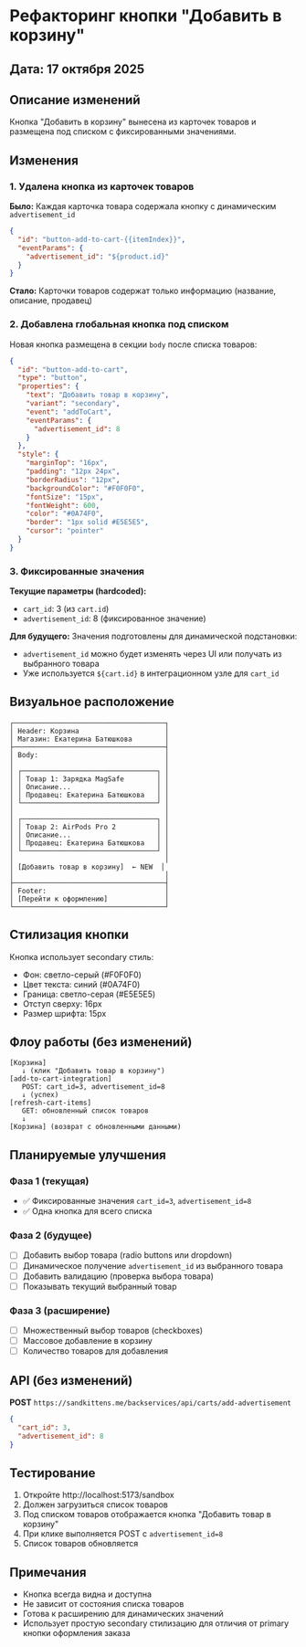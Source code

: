 # Рефакторинг кнопки "Добавить в корзину"

## Дата: 17 октября 2025

## Описание изменений

Кнопка "Добавить в корзину" вынесена из карточек товаров и размещена под списком с фиксированными значениями.

## Изменения

### 1. Удалена кнопка из карточек товаров

**Было:** Каждая карточка товара содержала кнопку с динамическим `advertisement_id`
```json
{
  "id": "button-add-to-cart-{{itemIndex}}",
  "eventParams": {
    "advertisement_id": "${product.id}"
  }
}
```

**Стало:** Карточки товаров содержат только информацию (название, описание, продавец)

### 2. Добавлена глобальная кнопка под списком

Новая кнопка размещена в секции `body` после списка товаров:

```json
{
  "id": "button-add-to-cart",
  "type": "button",
  "properties": {
    "text": "Добавить товар в корзину",
    "variant": "secondary",
    "event": "addToCart",
    "eventParams": {
      "advertisement_id": 8
    }
  },
  "style": {
    "marginTop": "16px",
    "padding": "12px 24px",
    "borderRadius": "12px",
    "backgroundColor": "#F0F0F0",
    "fontSize": "15px",
    "fontWeight": 600,
    "color": "#0A74F0",
    "border": "1px solid #E5E5E5",
    "cursor": "pointer"
  }
}
```

### 3. Фиксированные значения

**Текущие параметры (hardcoded):**
- `cart_id`: 3 (из `cart.id`)
- `advertisement_id`: 8 (фиксированное значение)

**Для будущего:** Значения подготовлены для динамической подстановки:
- `advertisement_id` можно будет изменять через UI или получать из выбранного товара
- Уже используется `${cart.id}` в интеграционном узле для `cart_id`

## Визуальное расположение

```
┌─────────────────────────────────────┐
│ Header: Корзина                     │
│ Магазин: Екатерина Батюшкова        │
├─────────────────────────────────────┤
│ Body:                               │
│                                     │
│ ┌─────────────────────────────────┐ │
│ │ Товар 1: Зарядка MagSafe        │ │
│ │ Описание...                     │ │
│ │ Продавец: Екатерина Батюшкова   │ │
│ └─────────────────────────────────┘ │
│                                     │
│ ┌─────────────────────────────────┐ │
│ │ Товар 2: AirPods Pro 2          │ │
│ │ Описание...                     │ │
│ │ Продавец: Екатерина Батюшкова   │ │
│ └─────────────────────────────────┘ │
│                                     │
│ [Добавить товар в корзину]  ← NEW  │
│                                     │
├─────────────────────────────────────┤
│ Footer:                             │
│ [Перейти к оформлению]              │
└─────────────────────────────────────┘
```

## Стилизация кнопки

Кнопка использует secondary стиль:
- Фон: светло-серый (#F0F0F0)
- Цвет текста: синий (#0A74F0)
- Граница: светло-серая (#E5E5E5)
- Отступ сверху: 16px
- Размер шрифта: 15px

## Флоу работы (без изменений)

```
[Корзина] 
   ↓ (клик "Добавить товар в корзину")
[add-to-cart-integration] 
   POST: cart_id=3, advertisement_id=8
   ↓ (успех)
[refresh-cart-items] 
   GET: обновленный список товаров
   ↓
[Корзина] (возврат с обновленными данными)
```

## Планируемые улучшения

### Фаза 1 (текущая)
- ✅ Фиксированные значения `cart_id=3`, `advertisement_id=8`
- ✅ Одна кнопка для всего списка

### Фаза 2 (будущее)
- [ ] Добавить выбор товара (radio buttons или dropdown)
- [ ] Динамическое получение `advertisement_id` из выбранного товара
- [ ] Добавить валидацию (проверка выбора товара)
- [ ] Показывать текущий выбранный товар

### Фаза 3 (расширение)
- [ ] Множественный выбор товаров (checkboxes)
- [ ] Массовое добавление в корзину
- [ ] Количество товаров для добавления

## API (без изменений)

**POST** `https://sandkittens.me/backservices/api/carts/add-advertisement`
```json
{
  "cart_id": 3,
  "advertisement_id": 8
}
```

## Тестирование

1. Откройте http://localhost:5173/sandbox
2. Должен загрузиться список товаров
3. Под списком товаров отображается кнопка "Добавить товар в корзину"
4. При клике выполняется POST с `advertisement_id=8`
5. Список товаров обновляется

## Примечания

- Кнопка всегда видна и доступна
- Не зависит от состояния списка товаров
- Готова к расширению для динамических значений
- Использует простую secondary стилизацию для отличия от primary кнопки оформления заказа

